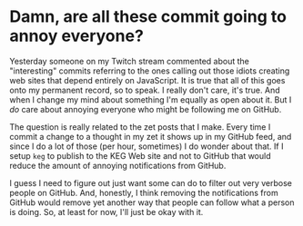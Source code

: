 # Damn, are all these commit going to annoy everyone?

Yesterday someone on my Twitch stream commented about the "interesting" commits referring to the ones calling out those idiots creating web sites that depend entirely on JavaScript. It is true that all of this goes onto my permanent record, so to speak. I really don't care, it's true. And when I change my mind about something I'm equally as open about it. But I *do* care about annoying everyone who might be following me on GitHub.

The question is really related to the zet posts that I make. Every time I commit a change to a thought in my zet it shows up in my GitHub feed, and since I do a lot of those (per hour, sometimes) I do wonder about that. If I setup `keg`  to publish to the KEG Web site and not to GitHub that would reduce the amount of annoying notifications from GitHub.

I guess I need to figure out just want some can do to filter out very verbose people on GitHub. And, honestly, I think removing the notifications from GitHub would remove yet another way that people can follow what a person is doing. So, at least for now, I'll just be okay with it.

